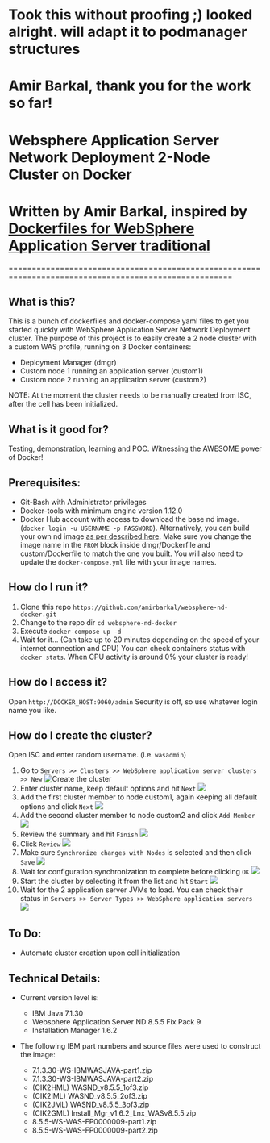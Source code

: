 # Took this without proofing ;) looked alright. will adapt it to podmanager structures
# Amir Barkal, thank you for the work so far!
# Websphere Application Server Network Deployment 2-Node Cluster on Docker
# Written by Amir Barkal, inspired by [Dockerfiles for WebSphere Application Server traditional](https://github.com/WASdev/ci.docker.websphere-traditional)
======================================================================================================
## What is this?

This is a bunch of dockerfiles and docker-compose yaml files to get you started quickly with WebSphere Application Server Network Deployment cluster.
The purpose of this project is to easily create a 2 node cluster with a custom WAS profile, running on 3 Docker containers:
* Deployment Manager (dmgr)
* Custom node 1 running an application server (custom1)
* Custom node 2 running an application server (custom2)

NOTE: At the moment the cluster needs to be manually created from ISC, after the
  cell has been initialized.

## What is it good for?
Testing, demonstration, learning and POC. Witnessing the AWESOME power of Docker!

## Prerequisites:
* Git-Bash with Administrator privileges 
* Docker-tools with minimum engine version 1.12.0
* Docker Hub account with access to download the base nd image. (`docker login -u USERNAME -p PASSWORD`). Alternatively, you can build your own nd image [as per described here](https://github.com/WASdev/ci.docker.websphere-traditional/tree/master/network-deployment/install). Make sure you change the image name in the `FROM` block inside dmgr/Dockerfile and custom/Dockerfile to match the one you built. You will also need to update the `docker-compose.yml` file with your image names.

## How do I run it?
1. Clone this repo `https://github.com/amirbarkal/websphere-nd-docker.git`
2. Change to the repo dir `cd websphere-nd-docker`
3. Execute `docker-compose up -d`
4. Wait for it... (Can take up to 20 minutes depending on the speed of your internet connection and CPU)
   You can check containers status with `docker stats`. When CPU activity is around 0% your cluster is ready!

## How do I access it?
Open `http://DOCKER_HOST:9060/admin`
Security is off, so use whatever login name you like.

## How do I create the cluster?
Open ISC and enter random username. (i.e. `wasadmin`)


1. Go to `Servers >> Clusters >> WebSphere application server clusters >> New`
![Create the cluster](images/1.png)
2. Enter cluster name, keep default options and hit `Next`
![](images/2.png)
3. Add the first cluster member to node custom1, again keeping all default options and click `Next`
![](images/3.png)
4. Add the second cluster member to node custom2 and click `Add Member`
![](images/4.png)
5. Review the summary and hit `Finish`
![](images/5.png)
6. Click `Review`
![](images/6.png)
7. Make sure `Synchronize changes with Nodes` is selected and then click `Save`
![](images/7.png)
8. Wait for configuration synchronization to complete before clicking `OK`
![](images/8.png)
9. Start the cluster by selecting it from the list and hit `Start`
![](images/9.png)
10. Wait for the 2 application server JVMs to load. You can check their status in 
`Servers >> Server Types >> WebSphere application servers`
![](images/10.png)


## To Do:
* Automate cluster creation upon cell initialization

## Technical Details:

   + Current version level is:

     * IBM Java 7.1.30
     * Websphere Application Server ND 8.5.5 Fix Pack 9
     * Installation Manager 1.6.2

   + The following IBM part numbers and source files were used to construct the image:

     * 7.1.3.30-WS-IBMWASJAVA-part1.zip
     * 7.1.3.30-WS-IBMWASJAVA-part2.zip
     * (CIK2HML) WASND_v8.5.5_1of3.zip
     * (CIK2IML) WASND_v8.5.5_2of3.zip
     * (CIK2JML) WASND_v8.5.5_3of3.zip
     * (CIK2GML) Install_Mgr_v1.6.2_Lnx_WASv8.5.5.zip
     * 8.5.5-WS-WAS-FP0000009-part1.zip
     * 8.5.5-WS-WAS-FP0000009-part2.zip

